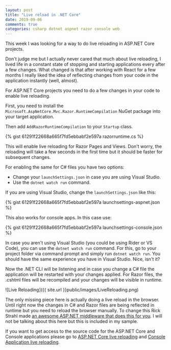 ```yaml
---
layout: post
title: "Live reload in .NET Core"
date: 2019-09-06
comments: true
categories: csharp dotnet aspnet razor console web
---
```


This week I was looking for a way to do live reloading in ASP.NET Core projects. 

Don't judge me but I actually never cared that much about live reloading, I lived life in a constant state of stopping and starting applications every after a few changes. What changed is that after working with React for a few months I really liked the idea of reflecting changes from your code in the application instantly (well, almost).

For ASP.NET Core projects you need to do a few changes in your code to enable live reloading.

First, you need to install the `Microsoft.AspNetCore.Mvc.Razor.RuntimeCompilation` NuGet package into your target application. 

Then add `AddRazorRuntimeCompilation` to your `Startup` class.

{% gist 61291f22668a665f7fd5ebbabf2e597a razorruntime.cs %}

This will enable live reloading for Razor Pages and Views. Don't worry, the reloading will take a few seconds in the first time but it should be faster for subsequent changes.

For enabling the same for C# files you have two options:
* Change your `launchSettings.json` in case you are using Visual Studio.
* Use the `dotnet watch run` command.

If you are using Visual Studio, change the `launchSettings.json` like this:

{% gist 61291f22668a665f7fd5ebbabf2e597a launchsettings-aspnet.json %}

This also works for console apps. In this case use:

{% gist 61291f22668a665f7fd5ebbabf2e597a launchsettings-console.json %}

In case you aren't using Visual Studio (you could be using Rider or VS Code), you can use the `dotnet watch run` command. For this, go to your project folder via command prompt and simply run `dotnet watch run`. You should have the same experience you have in Visual Studio. Nice, isn't it?

Now the .NET CLI will be listening and in case you change a C# file the application will be restarted with your changes applied. For Razor files, the .cshtml files will be recompiled and your changes will be visible in runtime. 

![Live Reloading]({{ site.url }}public/images/LiveReloading.png)

The only missing piece here is actually doing a live reload in the browser. Until right now the changes in C# and Razor files are being reflected in runtime but you need to reload the browser manually. To change this Rick Strahl made [an awesome ASP.NET middleware that does this for you](https://weblog.west-wind.com/posts/2019/Jun/03/Building-Live-Reload-Middleware-for-ASPNET-Core). I will not be talking about this here but this is included in my sample. 

If you want to get access to the source code for the ASP.NET Core and Console applications please go to [ASP.NET Core live reloading](https://github.com/fagnercarvalho/LiveReloadNetCore) and [Console Application live reloading](https://github.com/fagnercarvalho/LiveReloadConsoleNetCore).